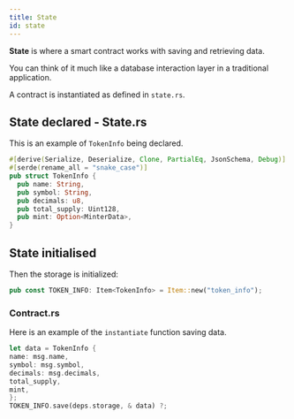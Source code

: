 ```yaml
---
title: State
id: state
---
```


**State** is where a smart contract works with saving and retrieving data. 

You can think of it much like a database interaction layer in a traditional application.

A contract is instantiated as defined in `state.rs`.

## State declared - State.rs

This is an example of `TokenInfo` being declared. 

```rust
#[derive(Serialize, Deserialize, Clone, PartialEq, JsonSchema, Debug)]
#[serde(rename_all = "snake_case")]
pub struct TokenInfo {
  pub name: String,
  pub symbol: String,
  pub decimals: u8,
  pub total_supply: Uint128,
  pub mint: Option<MinterData>,
}
```

## State initialised 

Then the storage is initialized:

```rust
pub const TOKEN_INFO: Item<TokenInfo> = Item::new("token_info");
```


### Contract.rs

Here is an example of the `instantiate` function saving data.

```rust
let data = TokenInfo {
name: msg.name,
symbol: msg.symbol,
decimals: msg.decimals,
total_supply,
mint,
};
TOKEN_INFO.save(deps.storage, & data) ?;
```

